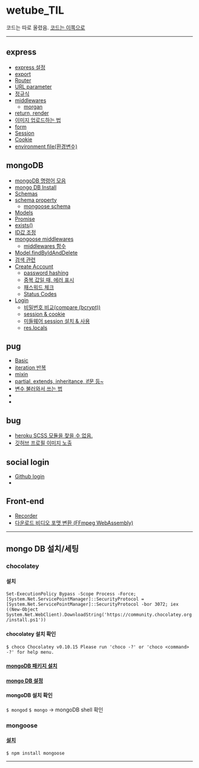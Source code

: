 # wetube_TIL

코드는 따로 올렸음.
<a href="https://github.com/leesaewa/wetube-reloaded">코드는 이쪽으로</a>

-------


## express
- <a href="https://github.com/leesaewa/wetube_TIL/blob/main/express/express_setting.md">express 설정</a>
- <a href="https://github.com/leesaewa/wetube_TIL/blob/main/express/export.md">export</a>
- <a href="https://github.com/leesaewa/wetube_TIL/blob/main/express/router.md">Router</a>
- <a href="https://github.com/leesaewa/wetube_TIL/blob/main/express/parameter.md">URL parameter</a>
- <a href="https://github.com/leesaewa/wetube_TIL/blob/main/express/parameter.md#%EC%A0%95%EA%B7%9C%EC%8B%9D">정규식</a>
- <a href="https://github.com/leesaewa/wetube_TIL/blob/main/express/middlewares.md">middlewares</a>
  - <a href="https://github.com/leesaewa/wetube_TIL/blob/main/express/morgan.md">morgan</a>
- <a href="https://github.com/leesaewa/wetube_TIL/blob/main/express/return_render.md">return, render</a>
- <a href="https://github.com/leesaewa/wetube_TIL/blob/main/express/img-upload.md">이미지 업로드하는 법</a>
- <a href="https://github.com/leesaewa/wetube_TIL/blob/main/express/form.md">form</a>
- <a href="https://github.com/leesaewa/wetube_TIL/blob/main/study/220716_part1.md#session">Session</a>
- <a href="https://github.com/leesaewa/wetube_TIL/blob/main/study/220716_part1.md#cookie-property">Cookie</a>
- <a href="https://github.com/leesaewa/wetube_TIL/blob/main/study/220716_part1.md#environment-file%ED%99%98%EA%B2%BD%EB%B3%80%EC%88%98">environment file(환경변수)</a>



## mongoDB
- <a href="https://github.com/leesaewa/wetube_TIL/blob/main/mongoDB/guide.md">mongoDB 명령어 모음</a>
- <a href="https://github.com/leesaewa/wetube_TIL/blob/main/mongoDB/mongodb_install.md">mongo DB Install</a>
- <a href="https://github.com/leesaewa/wetube_TIL/blob/main/mongoDB/operations.md#schemas">Schemas</a>
- <a href="https://github.com/leesaewa/wetube_TIL/blob/main/study/220711.md#schema-property%EC%86%8D%EC%84%B1">schema property</a>
  - <a href="https://github.com/leesaewa/wetube_TIL/blob/main/mongoDB/schema.md">mongoose schema</a>
- <a href="https://github.com/leesaewa/wetube_TIL/blob/main/mongoDB/operations.md#models">Models</a>
- <a href="https://github.com/leesaewa/wetube_TIL/blob/main/mongoDB/operations.md#promise">Promise</a>
- <a href="https://github.com/leesaewa/wetube_TIL/blob/main/study/220711.md#exists">exists()</a>
- <a href="https://github.com/leesaewa/wetube_TIL/blob/main/study/220711.md#id%EA%B0%92-%EC%A1%B0%EC%A0%95">ID값 조정</a>
- <a href="https://github.com/leesaewa/wetube_TIL/blob/main/study/220712.md#mongoose-middlewares">mongoose middlewares</a>
  - <a href="https://github.com/leesaewa/wetube_TIL/blob/main/study/220712.md#1-%ED%95%A8%EC%88%98-%EB%A7%8C%EB%93%A4%EA%B8%B0">middlewares 함수</a>
- <a href="https://github.com/leesaewa/wetube_TIL/blob/main/study/220712.md#%EB%8F%99%EC%98%81%EC%83%81-%EC%82%AD%EC%A0%9C">Model.findByIdAndDelete</a>
- <a href="https://github.com/leesaewa/wetube_TIL/blob/main/study/220712.md#%EA%B2%80%EC%83%89">검색 관련</a>
- <a href="https://github.com/leesaewa/wetube_TIL/blob/main/study/220714.md#create-account">Create Account</a>
  - <a href="https://github.com/leesaewa/wetube_TIL/blob/main/study/220714.md#password-hashing">password hashing</a>
  - <a href="https://github.com/leesaewa/wetube_TIL/blob/main/study/220714.md#%EC%A4%91%EB%B3%B5-%EA%B0%92%EC%9D%BC-%EB%95%8C-%EC%97%90%EB%9F%AC-%ED%91%9C%EC%8B%9C">중복 값일 때, 에러 표시</a>
  - <a href="https://github.com/leesaewa/wetube_TIL/blob/main/study/220714.md#password%EC%B2%B4%ED%81%AC">패스워드 체크</a>
   - <a href="https://github.com/leesaewa/wetube_TIL/blob/main/study/220714.md#status-codes">Status Codes</a>
- <a href="https://github.com/leesaewa/wetube_TIL/blob/main/study/220714.md#login">Login</a>
  - <a href="https://github.com/leesaewa/wetube_TIL/blob/main/study/220714.md#compare-bcrypt">비밀번호 비교(compare (bcrypt))</a>
  - <a href="https://github.com/leesaewa/wetube_TIL/blob/main/study/220714.md#session--cookie">session & cookie</a>
  - <a href="https://github.com/leesaewa/wetube_TIL/blob/main/study/220714.md#%EB%AF%B8%EB%93%A4%EC%9B%A8%EC%96%B4-session-%EC%84%A4%EC%B9%98--%EC%82%AC%EC%9A%A9">미들웨어 session 설치 & 사용</a>
  - <a href="https://github.com/leesaewa/wetube_TIL/blob/main/study/220714.md#reslocals">res.locals</a>




## pug
- <a href="https://github.com/leesaewa/wetube_TIL/blob/main/pug/define.md">Basic</a>
- <a href="https://github.com/leesaewa/wetube_TIL/blob/main/pug/iteration.md">iteration 반복</a>
- <a href="https://github.com/leesaewa/wetube_TIL/blob/main/pug/mixin.md">mixin</a>
- <a href="https://github.com/leesaewa/wetube_TIL/blob/main/pug/property.md">partial, extends, inheritance, if문 등~</a>
- <a href="https://github.com/leesaewa/wetube_TIL/blob/main/pug/fake_arraydb.md#%EB%A7%81%ED%81%AC%EC%97%90-%EB%B3%80%EC%88%98%EB%A5%BC-%EB%8B%B4%EB%8A%94-%EB%B2%95">변수 불러와서 쓰는 법</a>
- <a href=""></a>
- <a href=""></a>

## bug
- <a href="https://github.com/leesaewa/wetube_TIL/blob/main/bug/heroku.md">heroku SCSS 모듈을 찾을 수 없음.</a>
- <a href="https://github.com/leesaewa/wetube_TIL/blob/main/bug/github_login.md">깃허브 프로필 이미지 노출</a>


## social login
- <a href="https://github.com/leesaewa/wetube_TIL/blob/main/study/220716_part2.md#github-login-%EC%86%8C%EC%85%9C-%EB%A1%9C%EA%B7%B8%EC%9D%B8-%EA%B5%AC%ED%98%84">Github login</a>
- <a href=""></a>

## Front-end
- <a href="https://github.com/leesaewa/wetube_TIL/blob/main/study/video_recorder.md#recorder">Recorder</a>
- <a href="https://github.com/leesaewa/wetube_TIL/blob/main/study/video_recorder.md#recorder">다운로드 비디오 포맷 변환 (FFmpeg WebAssembly)</a>


-----------

## mongo DB 설치/세팅
### chocolatey
#### 설치
``Set-ExecutionPolicy Bypass -Scope Process -Force; [System.Net.ServicePointManager]::SecurityProtocol = [System.Net.ServicePointManager]::SecurityProtocol -bor 3072; iex ((New-Object System.Net.WebClient).DownloadString('https://community.chocolatey.org/install.ps1'))``

#### chocolatey 설치 확인
``$ choco
Chocolatey v0.10.15
Please run 'choco -?' or 'choco <command> -?' for help menu.``

#### <a href="https://community.chocolatey.org/packages?q=mongodb">mongoDB 패키지 설치</a>

#### <a href="https://webigotr.tistory.com/241">mongo DB 설정</a>

#### mongoDB 설치 확인
``$ mongod``
``$ mongo`` -> mongoDB shell 확인

### mongoose
#### <a href="https://www.npmjs.com/package/mongoose">설치</a>
``$ npm install mongoose``

-----

